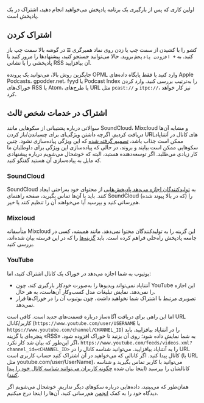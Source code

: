 اولین کاری که پس از بارگیری یک برنامه پادپخش می‌خواهید انجام دهید، اشتراک در یک پادپخش است.

## اشتراک کردن

کشو را با کشیدن از سمت چپ یا زدن روی نماد همبرگری `☰` در گوشه بالا سمت چپ باز کنید. به `+ افزودن پادپخش` بروید. حالا می‌توانید جستجو کنید، پیشنهادها را مرور کنید یا پادپخشی را با نشانی RSS آن بیافزایید.

جایگزین روش بالا، می‌توانید یک پرونده OPML وارد کنید یا فقط پایگاه داده‌های Apple Podcasts، gpodder.net، fyyd یا Podcast Index را به‌ترتیب بررسی کنید. وارد کردن خوراک‌های RSS یا Atom، یا طرح‌های URL مثل `pcast://` و `itpc://`، نیز کار خواهد کرد.

## اشتراک در خدمات شخص ثالث

سوالاتی درباره پشتیبانی از سکوهایی مانند SoundCloud، Mixcloud و مشابه آن‌ها دریافت کردیم. اگرچه داشتن ویژگی‌ای برای چسباندن/باز کردن URL‌های کانال در آنتناپاد ممکن است جذاب باشد، [تصمیم گرفته شده](https://github.com/AntennaPod/AntennaPod/issues/1297) که این ویژگی پیاده‌سازی نشود. چنین سکوهایی ممکن است بیایند و بروند، در حالی که پیاده‌سازی این ویژگی برای داوطلبان ما کار زیادی می‌طلبد. اگر توسعه‌دهنده هستید، البته که خوشحال می‌شویم درباره پیشنهادی که مایل به پیاده‌سازی آن هستید گفتگو کنید.

### SoundCloud

SoundCloud به [تولیدکنندگان اجازه می‌دهد پادپخش‌هایی](https://help.soundcloud.com/hc/en-us/articles/115003451347-Adding-tracks-to-your-RSS-feed) از محتوای خود به‌راحتی ایجاد کنند. باید با آن‌ها تماس بگیرید، صفحه راهنمای SoundCloud (که در بالا پیوند شده) را هم‌رسانی کنید و بپرسید آیا می‌خواهند آن را تنظیم کنند یا خیر.

### Mixcloud

متأسفانه Mixcloud این گزینه را به تولیدکنندگان محتوا نمی‌دهد. مانند همیشه، کسی در جامعه پادپخش راه‌حلی فراهم کرده است. باید [گزینه‌ها](https://www.openparenthesis.org/2015/01/05/mixcloud-to-rss-with-enclosures) را که در این فرسته بیان شده‌اند، بررسی کنید.

### YouTube

یوتیوب به شما اجازه می‌دهد در خوراک یک کانال اشتراک کنید، اما:

- آنتناپاد نمی‌تواند ویدیوها را به‌صورت خودکار بارگیری کند، چون YouTube این اجازه را نمی‌دهد. نمایش تبلیغات مدل کسب‌وکار آن‌هاست، به هر حال.
- تصویری مرتبط با اشتراک شما نخواهید داشت، چون یوتیوب آن را در خوراک‌ها قرار نمی‌دهد.

اما این راهی برای دریافت آگاه‌ساز درباره قسمت‌های جدید است. کافی است URL کاربر/کانال (`https://www.youtube.com/user/USERNAME` یا `https://www.youtube.com/channel/CHANNEL_ID`) را در آنتناپاد بیافزایید. باید پنجره‌ای با گزینه «RSS» به شما نمایش داده شود؛ روی آن بزنید تا خوراک افزوده شود. اگر این‌طور که بیان شد کار نکرد، `https://www.youtube.com/feeds/videos.xml?channel_id=<CHANNEL_ID>` را به آنتناپاد بیافزایید. می‌توانید شناسه کانال را در URL کانال پیدا کنید. اگر کانالی که می‌خواهید در آن اشتراک کنید حساب کاربری است (با URL مثل youtube.com/user/UserName)، می‌توانید با کاربر تماس بگیرید و شناسه کانالشان را بپرسید (اینجا بیان شده [چگونه کاربران می‌توانند شناسه کانال خود را پیدا کنند](https://support.google.com/youtube/answer/3250431?hl=en)).

همان‌طور که می‌بینید، داده‌هایی درباره سکوهای دیگر نداریم. خوشحال می‌شویم اگر دیدگاه خود را به کمک [انجمن](https://forum.antennapod.org/) هم‌رسانی کنید، آن‌ها را اینجا درج میکنیم.
